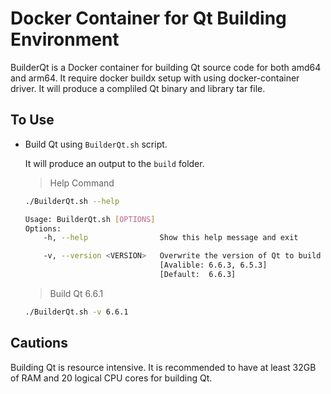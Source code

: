 

# Docker Container for Qt Building Environment

BuilderQt is a Docker container for building Qt source code for both amd64 and arm64. It require docker buildx setup with using docker-container driver. It will produce a compliled Qt binary and library tar file.




## To Use

- Build Qt using `BuilderQt.sh` script.
  
	It will produce an output to the `build` folder.

	> Help Command
	```bash
	./BuilderQt.sh --help
	```
	```bash
	Usage: BuilderQt.sh [OPTIONS]
	Options:
        -h, --help                Show this help message and exit

        -v, --version <VERSION>   Overwrite the version of Qt to build
                                  [Avalible: 6.6.3, 6.5.3]
                                  [Default:  6.6.3]
	```

	> Build Qt 6.6.1
	```bash
	./BuilderQt.sh -v 6.6.1
	```

## Cautions

Building Qt is resource intensive. It is recommended to have at least 32GB of RAM and 20 logical CPU cores for building Qt.
